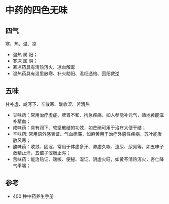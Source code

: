 # 中药的四色无味

## 四气

寒、热、温、凉

- 温热 属 阳；
- 寒凉 属 阴；
- 寒凉药具有清热泻火、凉血解毒
- 温热药具有温里散寒、补火助阳、温经通络、回阳救逆


## 五味

甘补虚、咸泻下、辛散寒、酸收涩、苦清热

- 甘味药：常用治疗虚症、脾胃不和、拘急疼痛，如人参能补元气，熟地黄能滋补精血；
- 咸味药：具有润下、软坚散结的功效，如芒硝可用于治疗大便干结；
- 辛味药: 常用语外感表证、气血瘀滞，如麻黄用于治疗外感性疾病，苏叶能发散风寒；
- 酸味药：收敛、固涩，常用于体虚多汗、肺虚久咳、遗尿、尿频等，如五味子敛精止汗，五倍子涩肠止泻；
- 苦味药：能治热证、喘咳、便秘、湿证、阴虚火旺，如黄芩清热泻火，杏仁降气平喘；


## 参考
- 400 种中药养生手册
